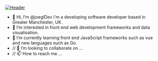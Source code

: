 [![Header](https://raw.githubusercontent.com/joeglDev/<OWNER>/<OWNER>/readMeHeaderLinkedIn.png.png "Header")](https://www.linkedin.com/in/joe-gilbert-652092193/)

- 👋 Hi, I’m @joeglDev i'm a developing software developer based in Greater Manchester, UK.
- 👀 I’m interested in front end web development frameworks and data visualisation.
- 🌱 I’m currently learning front end JavaScript frameworks such as vue and new languages such as Go.
- // 💞️ I’m looking to collaborate on ...
- // 📫 How to reach me ...

<!---
joeglDev/joeglDev is a ✨ special ✨ repository because its `README.md` (this file) appears on your GitHub profile.
You can click the Preview link to take a look at your changes.
--->
